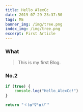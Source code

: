```yaml
---
title: Hello_AlexCc
date: 2019-07-29 23:37:50
tags: ME
banner_img: /img/tree.png
index_img: /img/tree.png
excerpt: First Article
---
```


### What
> This is my first Blog.

### No.2
```js
if (true) {
    console.log("Hello_AlexCc!")
}

return "ヾ(◍°∇°◍)ﾉﾞ"
```
